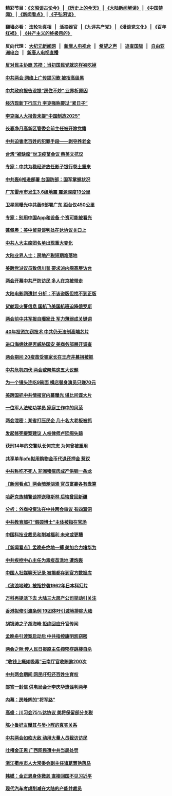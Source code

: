 #### 精彩节目：[《文昭谈古论今》](http://139.180.197.195/wenzhao) | [《历史上的今天》](http://139.180.197.195/today-in-history) | [《大陆新闻解读》](http://139.180.197.195/ntdtv-comedy) | [《中国禁闻》](http://139.180.197.195/ntdtv-news) | [《新闻看点》](http://139.180.197.195/news-insight) | [《子弘闲谈》](http://139.180.197.195/zihongxiantan/) 

 #### 翻墙必看： [法轮功真相](http://139.180.197.195:10000/videos/truth.html) &nbsp;&nbsp;|&nbsp;&nbsp; [活摘器官](http://139.180.197.195:10000/videos/res/Organs/) &nbsp;&nbsp;|[《九评共产党》](http://139.180.197.195:10000/videos/jiuping) | [《漫谈党文化》](http://139.180.197.195:10000/videos/mtdwh) | [《百年红祸》](http://139.180.197.195:10000/videos/bnhh) | [《共产主义的终极目的》](http://139.180.197.195:10000/videos/res/zjmd) 

 #### 反向代理： [大纪元新闻网](http://139.180.197.195:10080/) &nbsp;&nbsp;|&nbsp;&nbsp; [新唐人电视台](http://139.180.197.195:8000/) &nbsp;&nbsp;|&nbsp;&nbsp; [希望之声](http://139.180.197.195:8200/) &nbsp;&nbsp;|&nbsp;&nbsp; [追查国际](http://139.180.197.195:10010/) &nbsp;&nbsp;|&nbsp;&nbsp; [自由亚洲电台](http://139.180.197.195:9800/) &nbsp;&nbsp;|&nbsp;&nbsp; [新唐人电视直播](http://139.180.197.195/) 

#### [反对民主协商 苏揆：当初国民党就这样被吃掉](../pages/nsc413/n11090780.md?t=03051536) 


#### [中共两会 网络上广传颂习歌 被指高级黑](../pages/nsc413/n11090775.md?t=03051536) 

#### [中共政府报告没提“房住不炒” 业界析原因](../pages/nsc413/n11090523.md?t=03051536) 

#### [经济现新下行压力 李克强称要过“紧日子”](../pages/nsc413/n11090551.md?t=03051536) 

#### [李克强人大报告未提“中国制造2025”](../pages/nsc413/n11090526.md?t=03051536) 

#### [长春净月高新区管委会前主任被开除党籍](../pages/nsc413/n11090508.md?t=03051536) 

#### [中共迫害老百姓的犯罪手段——剥夺养老金](../pages/nsc413/n11084485.md?t=03051536) 

#### [台湾“被缺席”世卫疫苗会议 蔡英文抗议](../pages/nsc413/n11090548.md?t=03051536) 

#### [专家：中共为稳经济放任影子银行卷土重来](../pages/nsc413/n11089868.md?t=03051536) 

#### [中共轰6推进部署 台国防部：国军掌握状况](../pages/nsc413/n11090378.md?t=03051536) 

#### [广东雷州市发生3.6级地震 震源深度13公里](../pages/nsc413/n11090259.md?t=03051536) 

#### [卫星照曝光中共轰6部署广东 距台仅450公里](../pages/nsc413/n11090272.md?t=03051536) 

#### [专家：别用中国App和设备 个资可能被看光](../pages/nsc413/n11089917.md?t=03051536) 

#### [蓬佩奥：美中贸易谈判处在达协议关口上](../pages/nsc413/n11089620.md?t=03051536) 

#### [中共人大主席团名单出现重大变化](../pages/nsc413/n11089904.md?t=03051536) 

#### [大陆业界人士：房地产税短期难落地](../pages/nsc413/n11089532.md?t=03051536) 

#### [美跨党派议员致信川普 要求派内阁高层访台](../pages/nsc413/n11089846.md?t=03051536) 

#### [两会开幕中共严防访民  多人在京被带走](../pages/nsc413/n11089626.md?t=03051536) 

#### [大陆电影网遭封 分析：不该盗版但找不到正版](../pages/nsc413/n11089383.md?t=03051536) 

#### [货舱现火警信息 国航飞美国航班迫降俄罗斯](../pages/nsc413/n11087616.md?t=03051536) 

#### [两会前中共军报自曝家丑 军力薄弱成关键词](../pages/nsc413/n11088887.md?t=03051536) 

#### [40年投资加窃技术 中共仍无法制高端芯片](../pages/nsc413/n11089086.md?t=03051536) 

#### [进口海绵钛是否威胁国安 美商务部展开调查](../pages/nsc413/n11089546.md?t=03051536) 

#### [两会期间 20疫苗受害家长在王府井募捐被抓](../pages/nsc413/n11088828.md?t=03051536) 

#### [中共危机四伏 两会或聚焦这五大议题](../pages/nsc413/n11089515.md?t=03051536) 

#### [为一个镜头连吃9碗面 横店替身演员只赚70元](../pages/nsc413/n11089230.md?t=03051536) 

#### [美跨国抓中共情报官内幕曝光 堪比间谍大片](../pages/nsc413/n11089282.md?t=03051536) 

#### [一位军人法轮功学员 家庭工作中的风范](../pages/nsc413/n11089256.md?t=03051536) 

#### [两会泄密：某省打压民企 几十名大老板被抓](../pages/nsc413/n11089392.md?t=03051536) 

#### [发起修宪提案建议 人权律师卢廷阁失踪](../pages/nsc413/n11089386.md?t=03051536) 

#### [获刑14年的交警队长何宗志 为何曾被重用](../pages/nsc413/n11089007.md?t=03051536) 

#### [共享单车ofo拟用购物金币代退还押金 惹议](../pages/nsc413/n11089229.md?t=03051536) 

#### [中共称吃不死人 非洲猪瘟肉成产供销一条龙](../pages/nsc413/n11088896.md?t=03051536) 

#### [【新闻看点】两会暗潮汹涌 官员富豪各有盘算](../pages/nsc413/n11088998.md?t=03051536) 

#### [哈萨克族辅警谈押送穆斯林 后悔曾回新疆](../pages/nsc413/n11089259.md?t=03051536) 

#### [分析：外商投资法在中共两会审议 有四漏洞](../pages/nsc413/n11089055.md?t=03051536) 

#### [中共教育部打“假硕博士”主体被指在官场](../pages/nsc413/n11089089.md?t=03051536) 

#### [中国科技业裁员和削减福利 未来或更糟](../pages/nsc413/n11089091.md?t=03051536) 

#### [【新闻看点】孟晚舟绝地一搏 美加合力堵华为](../pages/nsc413/n11088953.md?t=03051536) 

#### [中共疾控中心主任为毒疫苗洗地 遭炮轰](../pages/nsc413/n11089006.md?t=03051536) 

#### [中国人社媒聊天记录 被揭都存到官方数据库](../pages/nsc413/n11089074.md?t=03051536) 

#### [《流浪地球》被指抄袭1962年日本科幻片](../pages/nsc413/n11088838.md?t=03051536) 

#### [万科再提活下去 大陆三大房产公司举动引关注](../pages/nsc413/n11088765.md?t=03051536) 

#### [香港拟修引渡条例 19团体吁引渡地排除大陆](../pages/nsc413/n11088426.md?t=03051536) 

#### [胡锦涛之子胡海峰 拒绝回应升官传闻](../pages/nsc413/n11088780.md?t=03051536) 

#### [孟晚舟引渡案启动后 中共指控康明凯窃密](../pages/nsc413/n11088748.md?t=03051536) 

#### [两会之际 传人民日报原主任抑郁症跳楼自杀](../pages/nsc413/n11088684.md?t=03051536) 

#### [“收钱上瘾如吸毒”云南厅官收贿逾200次](../pages/nsc413/n11088647.md?t=03051536) 


#### [中共两会期间 网民吁归还百姓生育权](../pages/nsc413/n11088346.md?t=03051536) 

#### [邮寄一封信 供电局会计李庆华遭诬判两年](../pages/nsc413/n11083913.md?t=03051536) 

#### [内幕：房峰辉的“将军路”](../pages/nsc413/n11075173.md?t=03051536) 

#### [高盛：川习会75%达协议 美将保留部分关税](../pages/nsc413/n11088120.md?t=03051536) 

#### [陈小鲁好友曝其与吴小晖的真实关系](../pages/nsc413/n11088049.md?t=03051536) 

#### [中共两会如临大敌 动用大量人员截访访民](../pages/nsc413/n11087608.md?t=03051536) 

#### [吐槽金正恩 广西网民遭中共当局处罚](../pages/nsc413/n11087515.md?t=03051536) 

#### [浙江衢州市人大常委会副主任诸葛慧艳落马](../pages/nsc413/n11087407.md?t=03051536) 

#### [韩媒：金正恩身体微恙 直接回国不见习近平](../pages/nsc413/n11087635.md?t=03051536) 

#### [现代汽车考虑削减在大陆的产能并裁员](../pages/nsc413/n11087114.md?t=03051536) 

